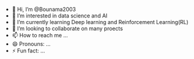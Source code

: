 - 👋 Hi, I’m @Bounama2003
- 👀 I’m interested in data science and AI
- 🌱 I’m currently learning Deep learning and Reinforcement Learning(RL)
- 💞️ I’m looking to collaborate on many  proects
- 📫 How to reach me ...
- 😄 Pronouns: ...
- ⚡ Fun fact: ...

<!---
Bounama2003/Bounama2003 is a ✨ special ✨ repository because its `README.md` (this file) appears on your GitHub profile.
You can click the Preview link to take a look at your changes.
--->
